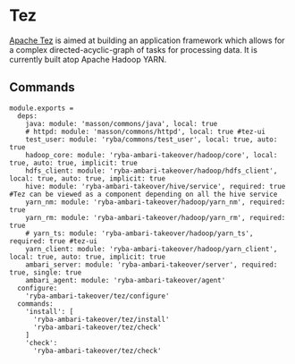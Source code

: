 
# Tez

[Apache Tez][tez] is aimed at building an application framework which allows for
a complex directed-acyclic-graph of tasks for processing data. It is currently
built atop Apache Hadoop YARN.

## Commands

    module.exports =
      deps:
        java: module: 'masson/commons/java', local: true
        # httpd: module: 'masson/commons/httpd', local: true #tez-ui
        test_user: module: 'ryba/commons/test_user', local: true, auto: true
        hadoop_core: module: 'ryba-ambari-takeover/hadoop/core', local: true, auto: true, implicit: true
        hdfs_client: module: 'ryba-ambari-takeover/hadoop/hdfs_client', local: true, auto: true, implicit: true
        hive: module: 'ryba-ambari-takeover/hive/service', required: true #Tez can be viewed as a component depending on all the hive service
        yarn_nm: module: 'ryba-ambari-takeover/hadoop/yarn_nm', required: true
        yarn_rm: module: 'ryba-ambari-takeover/hadoop/yarn_rm', required: true
        # yarn_ts: module: 'ryba-ambari-takeover/hadoop/yarn_ts', required: true #tez-ui
        yarn_client: module: 'ryba-ambari-takeover/hadoop/yarn_client', local: true, auto: true, implicit: true
        ambari_server: module: 'ryba-ambari-takeover/server', required: true, single: true
        ambari_agent: module: 'ryba-ambari-takeover/agent'
      configure:
        'ryba-ambari-takeover/tez/configure'
      commands:
        'install': [
          'ryba-ambari-takeover/tez/install'
          'ryba-ambari-takeover/tez/check'
        ]
        'check':
          'ryba-ambari-takeover/tez/check'

[tez]: http://tez.apache.org/
[instructions]: (http://docs.hortonworks.com/HDPDocuments/HDP2/HDP-2.2.0/HDP_Man_Install_v22/index.html#Item1.8.4)
